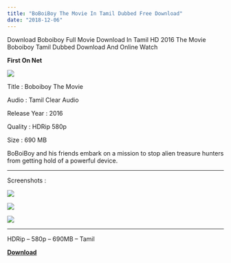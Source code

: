 ```yaml
---
title: "BoBoiBoy The Movie In Tamil Dubbed Free Download"
date: "2018-12-06"
---
```


Download Boboiboy Full Movie Download In Tamil HD 2016 The Movie Boboiboy Tamil Dubbed Download And Online Watch

 **First On Net** 

[![](https://3.bp.blogspot.com/-C424W31nb3A/XAjeM2IJMYI/AAAAAAAABFU/PGLzlOBy3eEvcPFFqwbt-7DXhfmyoKiUACLcBGAs/s320/Boboi{2bdbed38d32e7704a3eaa20af56e2289d0665505d01c3d892d71953ac3249a13}2BTamilKidz.jpg)](https://3.bp.blogspot.com/-C424W31nb3A/XAjeM2IJMYI/AAAAAAAABFU/PGLzlOBy3eEvcPFFqwbt-7DXhfmyoKiUACLcBGAs/s1600/Boboi{2bdbed38d32e7704a3eaa20af56e2289d0665505d01c3d892d71953ac3249a13}2BTamilKidz.jpg)

Title : Boboiboy The Movie

Audio : Tamil Clear Audio

Release Year : 2016

Quality : HDRip 580p

Size : 690 MB

BoBoiBoy and his friends embark on a mission to stop alien treasure hunters from getting hold of a powerful device.

* * *

Screenshots :

[![](https://3.bp.blogspot.com/-HQRbdYTYVyc/XAjfMkspWBI/AAAAAAAABFk/qX7S7BVD0I0HcNgevGUlvYmNWGGseWGwgCLcBGAs/s320/Screenshot_2018-12-06-13-29-01.jpg)](https://3.bp.blogspot.com/-HQRbdYTYVyc/XAjfMkspWBI/AAAAAAAABFk/qX7S7BVD0I0HcNgevGUlvYmNWGGseWGwgCLcBGAs/s1600/Screenshot_2018-12-06-13-29-01.jpg)

[![](https://4.bp.blogspot.com/-jFGHogm10co/XAjfMQTRQZI/AAAAAAAABFc/Ivi8jIFBYls9hNLiKnhpc2v35ihjiM2NgCLcBGAs/s320/Screenshot_2018-12-06-13-30-29.jpg)](https://4.bp.blogspot.com/-jFGHogm10co/XAjfMQTRQZI/AAAAAAAABFc/Ivi8jIFBYls9hNLiKnhpc2v35ihjiM2NgCLcBGAs/s1600/Screenshot_2018-12-06-13-30-29.jpg)

[![](https://3.bp.blogspot.com/-h7gkL5f99KA/XAjfMCDsMFI/AAAAAAAABFg/jeXS80f_YJU_RzunPOfXbHokTh0CpbuVwCLcBGAs/s320/Screenshot_2018-12-06-13-30-48.jpg)](https://3.bp.blogspot.com/-h7gkL5f99KA/XAjfMCDsMFI/AAAAAAAABFg/jeXS80f_YJU_RzunPOfXbHokTh0CpbuVwCLcBGAs/s1600/Screenshot_2018-12-06-13-30-48.jpg)

* * *

HDRip – 580p – 690MB – Tamil

**[Download](https://clk.ink/XpW88)**
